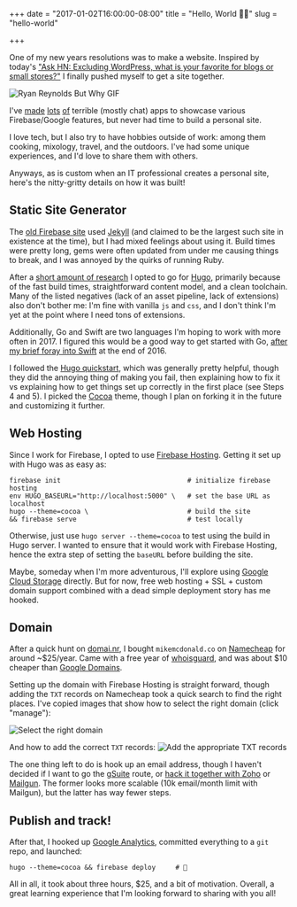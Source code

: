+++
date = "2017-01-02T16:00:00-08:00"
title = "Hello, World 👋🏻"
slug = "hello-world"

+++

One of my new years resolutions was to make a website. Inspired by today's
["Ask HN: Excluding WordPress, what is your favorite for blogs or small stores?"](https://news.ycombinator.com/item?id=13300024)
I finally pushed myself to get a site together.

![Ryan Reynolds But Why GIF](/images/but-why.gif)

I've [made](https://fir-cloudvisiontest.firebaseapp.com/)
[lots](https://sanichat.firebaseapp.com/) [of](https://zerotoapp-ccd8d.firebaseapp.com/)
terrible (mostly chat) apps to showcase various Firebase/Google features, but
never had time to build a personal site.

I love tech, but I also try to have hobbies outside of work: among them cooking,
mixology, travel, and the outdoors. I've had some unique experiences, and I'd
love to share them with others.

Anyways, as is custom when an IT professional creates a personal site, here's
the nitty-gritty details on how it was built!

## Static Site Generator
The [old Firebase site](https://www.firebase.com) used [Jekyll](https://jekyllrb.com)
(and claimed to be the largest such site in existence at the time), but I had
mixed feelings about using it. Build times were pretty long, gems were often
updated from under me causing things to break, and I was annoyed by the quirks
of running Ruby.

After a [short amount of research](https://www.smashingmagazine.com/2015/11/static-website-generators-jekyll-middleman-roots-hugo-review/)
I opted to go for [Hugo](https://gohugo.io), primarily because of the fast build
times, straightforward content model, and a clean toolchain. Many of the listed
negatives (lack of an asset pipeline, lack of extensions) also don't bother me:
I'm fine with vanilla `js` and `css`, and I don't think I'm yet at the point
where I need tons of extensions.

Additionally, Go and Swift are two languages I'm hoping to work with more
often in 2017. I figured this would be a good way to get started with Go,
[after my brief foray into Swift](https://github.com/mcdonamp/kitura-flex)
at the end of 2016.

I followed the [Hugo quickstart](https://gohugo.io/overview/quickstart/), which
was generally pretty helpful, though they did the annoying thing of making you
fail, then explaining how to fix it vs explaining how to get things set up
correctly in the first place (see Steps 4 and 5). I picked the
[Cocoa](http://themes.gohugo.io/cocoa/) theme, though I plan on forking it in
the future and customizing it further.

## Web Hosting
Since I work for Firebase, I opted to use
[Firebase Hosting](https://firebase.google.com/docs/hosting/). Getting it set
up with Hugo was as easy as:

```shell
firebase init                                # initialize firebase hosting
env HUGO_BASEURL="http://localhost:5000" \   # set the base URL as localhost
hugo --theme=cocoa \                         # build the site
&& firebase serve                            # test locally
```

Otherwise, just use `hugo server --theme=cocoa` to test using the build in Hugo
server. I wanted to ensure that it would work with Firebase Hosting, hence the
extra step of setting the `baseURL` before building the site.

Maybe, someday when I'm more adventurous, I'll explore using
[Google Cloud Storage](https://cloud.google.com/storage/docs/hosting-static-website)
directly. But for now, free web hosting + SSL + custom domain support combined
with a dead simple deployment story has me hooked.

## Domain

After a quick hunt on [domai.nr](https://domai.nr), I bought `mikemcdonald.co`
on [Namecheap](https://namecheap.com) for around ~$25/year. Came with a free
year of [whoisguard](http://www.whoisguard.com/), and was about $10 cheaper than
[Google Domains](https://domains.google).

Setting up the domain with Firebase Hosting is straight forward, though adding
the `TXT` records on Namecheap took a quick search to find the right places.
I've copied images that show how to select the right domain (click "manage"):

![Select the right domain](/images/namecheap-domain-verify-1.png)

And how to add the correct `TXT` records:
![Add the appropriate TXT records](/images/namecheap-domain-verify-2.png)

The one thing left to do is hook up an email address, though I haven't decided
if I want to go the [gSuite](https://gsuite.google.com) route, or
[hack it together with Zoho](https://medium.com/@gobudgie/how-to-set-up-a-free-custom-domain-email-address-with-gmail-inbox-7e8cb8574c3e) or
[Mailgun](https://simplyian.com/2015/01/07/Hacking-GMail-to-use-custom-domains-for-free/).
The former looks more scalable (10k email/month limit with Mailgun), but the
latter has way fewer steps.

## Publish and track!

After that, I hooked up [Google Analytics](https://www.google.com/analytics),
committed everything to a `git` repo, and launched:

```shell
hugo --theme=cocoa && firebase deploy     # 🚢
```

All in all, it took about three hours, $25, and a bit of motivation. Overall, a
great learning experience that I'm looking forward to sharing with you all!
